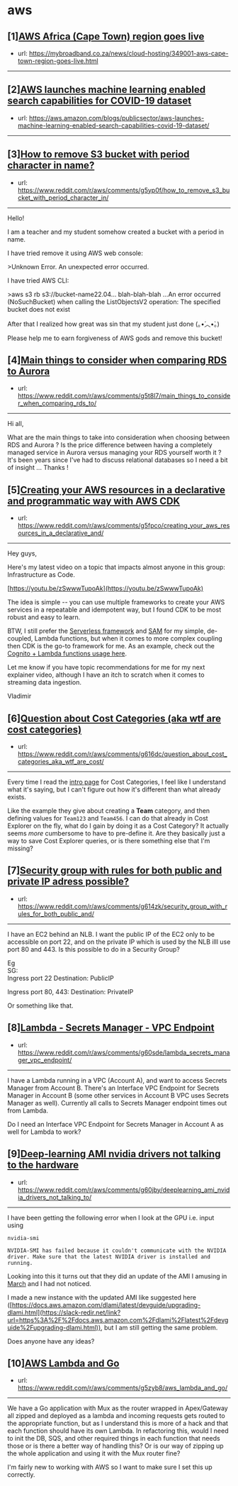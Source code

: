 # aws
## [1][AWS Africa (Cape Town) region goes live](https://www.reddit.com/r/aws/comments/g5xch0/aws_africa_cape_town_region_goes_live/)
- url: https://mybroadband.co.za/news/cloud-hosting/349001-aws-cape-town-region-goes-live.html
---

## [2][AWS launches machine learning enabled search capabilities for COVID-19 dataset](https://www.reddit.com/r/aws/comments/g5jj4t/aws_launches_machine_learning_enabled_search/)
- url: https://aws.amazon.com/blogs/publicsector/aws-launches-machine-learning-enabled-search-capabilities-covid-19-dataset/
---

## [3][How to remove S3 bucket with period character in name?](https://www.reddit.com/r/aws/comments/g5yp0f/how_to_remove_s3_bucket_with_period_character_in/)
- url: https://www.reddit.com/r/aws/comments/g5yp0f/how_to_remove_s3_bucket_with_period_character_in/
---
Hello!

I am a teacher and my student somehow created a bucket with a period in name.

I have tried remove it using AWS web console:

&gt;Unknown Error. An unexpected error occurred.

I have tried AWS CLI:

&gt;aws s3 rb s3://bucket-name22.04... blah-blah-blah ...An error occurred (NoSuchBucket) when calling the ListObjectsV2 operation: The specified bucket does not exist

After that I realized how great was sin that my student just done (｡•́︿•̀｡)

Please help me to earn  forgiveness of AWS gods and remove this bucket!
## [4][Main things to consider when comparing RDS to Aurora](https://www.reddit.com/r/aws/comments/g5t8l7/main_things_to_consider_when_comparing_rds_to/)
- url: https://www.reddit.com/r/aws/comments/g5t8l7/main_things_to_consider_when_comparing_rds_to/
---
Hi all,

What are the main things to take into consideration when choosing between RDS and Aurora ? Is the price difference between having a completely managed service in Aurora versus managing your RDS yourself worth it ? It's been years since I've had to discuss relational databases so I need a bit of insight ... Thanks !
## [5][Creating your AWS resources in a declarative and programmatic way with AWS CDK](https://www.reddit.com/r/aws/comments/g5fpco/creating_your_aws_resources_in_a_declarative_and/)
- url: https://www.reddit.com/r/aws/comments/g5fpco/creating_your_aws_resources_in_a_declarative_and/
---
Hey guys, 

Here's my latest video on a topic that impacts almost anyone in this group: Infrastructure as Code. 

[https://youtu.be/zSwwwTupoAk](https://youtu.be/zSwwwTupoAk)

The idea is simple -- you can use multiple frameworks to create your AWS services in a repeatable and idempotent way, but I found CDK to be most robust and easy to learn. 

BTW, I still prefer the [Serverless framework](https://serverless.com/framework/docs/providers/aws/guide/intro/) and [SAM](https://aws.amazon.com/serverless/sam/) for my simple, de-coupled, Lambda functions, but when it comes to more complex coupling then CDK is the go-to framework for me. As an example, check out the [Cognito + Lambda functions usage here](https://github.com/vbudilov/aws-cdk-starter/blob/master/src/main/java/com/budilov/cdk/CognitoStack.java#L37). 

Let me know if you have topic recommendations for me for my next explainer video, although I have an itch to scratch when it comes to streaming data ingestion. 

Vladimir
## [6][Question about Cost Categories (aka wtf are cost categories)](https://www.reddit.com/r/aws/comments/g616dc/question_about_cost_categories_aka_wtf_are_cost/)
- url: https://www.reddit.com/r/aws/comments/g616dc/question_about_cost_categories_aka_wtf_are_cost/
---
Every time I read the [intro page](https://docs.aws.amazon.com/awsaccountbilling/latest/aboutv2/manage-cost-categories.html) for Cost Categories, I feel like I understand what it's saying, but I can't figure out how it's different than what already exists.

Like the example they give about creating a **Team** category, and then defining values for `Team123` and `Team456`. I can do that already in Cost Explorer on the fly, what do I gain by doing it as a Cost Category? It actually seems _more_ cumbersome to have to pre-define it. Are they basically just a way to save Cost Explorer queries, or is there something else that I'm missing?
## [7][Security group with rules for both public and private IP adress possible?](https://www.reddit.com/r/aws/comments/g614zk/security_group_with_rules_for_both_public_and/)
- url: https://www.reddit.com/r/aws/comments/g614zk/security_group_with_rules_for_both_public_and/
---
I have an EC2 behind an NLB. I want the public IP of the EC2 only to be accessible on port 22, and on the private IP which is used by the NLB illl use port 80 and 443. Is this possible to do in a Security Group?

Eg  
SG:  
Ingress port 22 Destination: PublicIP

Ingress port 80, 443: Destination: PrivateIP

Or something like that.
## [8][Lambda - Secrets Manager - VPC Endpoint](https://www.reddit.com/r/aws/comments/g60sde/lambda_secrets_manager_vpc_endpoint/)
- url: https://www.reddit.com/r/aws/comments/g60sde/lambda_secrets_manager_vpc_endpoint/
---
I have a Lambda running in a VPC (Account A), and want to access Secrets Manager from Account B. There's an Interface VPC Endpoint for Secrets Manager in Account B (some other services in Account B VPC uses Secrets Manager as well). Currently all calls to Secrets Manager endpoint times out from Lambda.

Do I need an Interface VPC Endpoint for Secrets Manager in Account A as well for Lambda to work?
## [9][Deep-learning AMI nvidia drivers not talking to the hardware](https://www.reddit.com/r/aws/comments/g60jby/deeplearning_ami_nvidia_drivers_not_talking_to/)
- url: https://www.reddit.com/r/aws/comments/g60jby/deeplearning_ami_nvidia_drivers_not_talking_to/
---
I have been getting the following error when I look at the GPU i.e. input using

    nvidia-smi

`NVIDIA-SMI has failed because it couldn't communicate with the NVIDIA driver. Make sure that the latest NVIDIA driver is installed and running.`

Looking into this it turns out that they did an update of the AMI I amusing in [March](https://slack-redir.net/link?url=https%3A%2F%2Fforums.aws.amazon.com%2Fann.jspa%3FannID%3D7521) and I had not noticed.

I made a new instance with the updated AMI like suggested here ([https://docs.aws.amazon.com/dlami/latest/devguide/upgrading-dlami.html](https://slack-redir.net/link?url=https%3A%2F%2Fdocs.aws.amazon.com%2Fdlami%2Flatest%2Fdevguide%2Fupgrading-dlami.html)), but I am still getting the same problem.

Does anyone have any ideas?
## [10][AWS Lambda and Go](https://www.reddit.com/r/aws/comments/g5zyb8/aws_lambda_and_go/)
- url: https://www.reddit.com/r/aws/comments/g5zyb8/aws_lambda_and_go/
---
We have a Go application with Mux as the router wrapped in Apex/Gateway all zipped and deployed as a lambda and incoming requests gets routed to the appropriate function, but as I understand this is more of a hack and that each function should have its own Lambda. In refactoring this, would I need to init the DB, SQS, and other required things in each function that needs those or is there a better way of handling this? Or is our way of zipping up the whole application and using it with the Mux router fine?

I'm fairly new to working with AWS so I want to make sure I set this up correctly.

